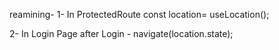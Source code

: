 reamining-
1-   In ProtectedRoute 
const location= useLocation();
         <ProtectedRoute state={location.pathname}><Admin/></ProtectedRoute>

2-  In Login Page
     after Login - navigate(location.state);